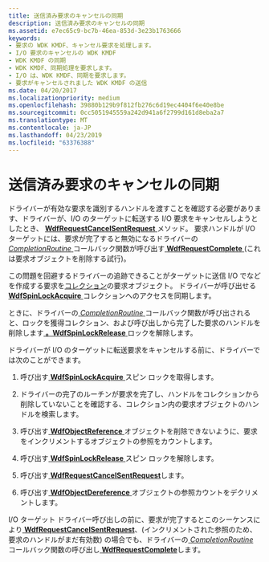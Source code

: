 ```yaml
---
title: 送信済み要求のキャンセルの同期
description: 送信済み要求のキャンセルの同期
ms.assetid: e7ec65c9-bc7b-46ea-853d-3e23b1763666
keywords:
- 要求の WDK KMDF、キャンセル要求を処理します。
- I/O 要求のキャンセルの WDK KMDF
- WDK KMDF の同期
- WDK KMDF、同期処理を要求します。
- I/O は、WDK KMDF、同期を要求します。
- 要求がキャンセルされました WDK KMDF の送信
ms.date: 04/20/2017
ms.localizationpriority: medium
ms.openlocfilehash: 39880b129b9f812fb276c6d19ec4404f6e40e8be
ms.sourcegitcommit: 0cc5051945559a242d941a6f2799d161d8eba2a7
ms.translationtype: MT
ms.contentlocale: ja-JP
ms.lasthandoff: 04/23/2019
ms.locfileid: "63376388"
---
```

# <a name="synchronizing-cancellation-of-sent-requests"></a>送信済み要求のキャンセルの同期


ドライバーが有効な要求を識別するハンドルを渡すことを確認する必要があります、ドライバーが、I/O のターゲットに転送する I/O 要求をキャンセルしようとしたとき、 [ **WdfRequestCancelSentRequest** ](https://msdn.microsoft.com/library/windows/hardware/ff549941)メソッド。 要求ハンドルが I/O ターゲットには、要求が完了すると無効になるドライバーの[ *CompletionRoutine* ](https://msdn.microsoft.com/library/windows/hardware/ff540745)コールバック関数が呼び出す[ **WdfRequestComplete** ](https://msdn.microsoft.com/library/windows/hardware/ff549945) (これは要求オブジェクトを削除する試行)。

この問題を回避するドライバーの追跡できることがターゲットに送信 I/O でなどを作成する要求を[コレクション](framework-object-collections.md)の要求オブジェクト。 ドライバーが呼び出せる[ **WdfSpinLockAcquire** ](https://msdn.microsoft.com/library/windows/hardware/ff550040)コレクションへのアクセスを同期します。

ときに、ドライバーの[ *CompletionRoutine* ](https://msdn.microsoft.com/library/windows/hardware/ff540745)コールバック関数が呼び出されると、ロックを獲得コレクション、および呼び出しから完了した要求のハンドルを削除します[  **。WdfSpinLockRelease** ](https://msdn.microsoft.com/library/windows/hardware/ff550044)ロックを解除します。

ドライバーが I/O のターゲットに転送要求をキャンセルする前に、ドライバーでは次のことができます。

1.  呼び出す[ **WdfSpinLockAcquire** ](https://msdn.microsoft.com/library/windows/hardware/ff550040)スピン ロックを取得します。

2.  ドライバーの完了のルーチンが要求を完了し、ハンドルをコレクションから削除していないことを確認する、コレクション内の要求オブジェクトのハンドルを検索します。

3.  呼び出す[ **WdfObjectReference** ](https://msdn.microsoft.com/library/windows/hardware/ff548758)オブジェクトを削除できないように、要求をインクリメントするオブジェクトの参照をカウントします。

4.  呼び出す[ **WdfSpinLockRelease** ](https://msdn.microsoft.com/library/windows/hardware/ff550044)スピン ロックを解除します。

5.  呼び出す[ **WdfRequestCancelSentRequest**](https://msdn.microsoft.com/library/windows/hardware/ff549941)します。

6.  呼び出す[ **WdfObjectDereference** ](https://msdn.microsoft.com/library/windows/hardware/ff548739)オブジェクトの参照カウントをデクリメントします。

I/O ターゲット ドライバー呼び出しの前に、要求が完了するとこのシーケンスにより[ **WdfRequestCancelSentRequest**](https://msdn.microsoft.com/library/windows/hardware/ff549941)、(インクリメントされた参照のため、要求のハンドルがまだ有効数) の場合でも、ドライバーの[ *CompletionRoutine* ](https://msdn.microsoft.com/library/windows/hardware/ff540745)コールバック関数の呼び出し[ **WdfRequestComplete**](https://msdn.microsoft.com/library/windows/hardware/ff549945)します。

 

 





